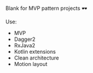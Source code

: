 Blank for MVP pattern projects 🕶

Use:
- MVP
- Dagger2
- RxJava2
- Kotlin extensions
- Clean architecture 
- Motion layout
